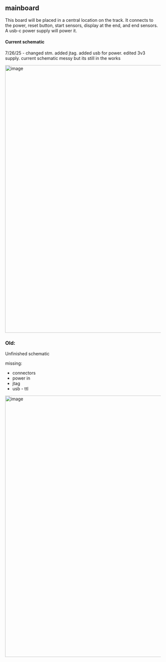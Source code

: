 ## mainboard

This board will be placed in a central location on the track. It connects to the power, reset button, start sensors, display at the end, and end sensors. A usb-c power supply will power it.


#### Current schematic

7/26/25 - changed stm. added jtag. added usb for power. edited 3v3 supply. current schematic messy but its still in the works

<img width="1374" height="864" alt="image" src="https://github.com/user-attachments/assets/374ef408-f1aa-4cd4-b154-9ff41ccb32d6" />



### Old:

Unfinished schematic

missing:
- connectors
- power in
- jtag
- usb - ttl

<img width="1035" height="844" alt="image" src="https://github.com/user-attachments/assets/bb63cc30-f836-4b68-8cf4-8bbf2e25eb59" />


